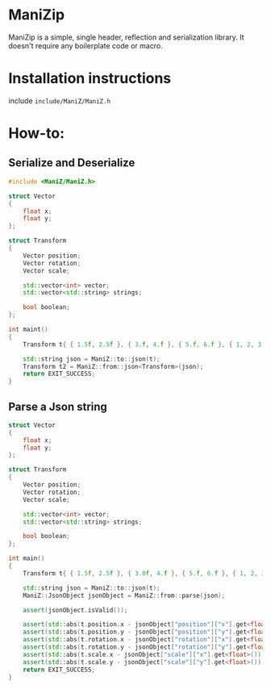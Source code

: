 # ManiZip
ManiZip is a simple, single header, reflection and serialization library. It doesn't require any boilerplate code or macro.

# Installation instructions
include `include/ManiZ/ManiZ.h`

# How-to:
## Serialize and Deserialize
```c++
#include <ManiZ/ManiZ.h>

struct Vector
{
    float x;
    float y;
};

struct Transform
{
    Vector position;
    Vector rotation;
    Vector scale;

    std::vector<int> vector;
    std::vector<std::string> strings;

    bool boolean;
};

int maint()
{
    Transform t{ { 1.5f, 2.5f }, { 3.f, 4.f }, { 5.f, 6.f }, { 1, 2, 3, 4 }, { "un", "deux", "trois", "quatre" }, true };

    std::string json = ManiZ::to::json(t);
    Transform t2 = ManiZ::from::json<Transform>(json);
    return EXIT_SUCCESS;
}
```
## Parse a Json string
```c++
struct Vector
{
    float x;
    float y;
};

struct Transform
{
    Vector position;
    Vector rotation;
    Vector scale;

    std::vector<int> vector;
    std::vector<std::string> strings;

    bool boolean;
};

int main()
{
    Transform t{ { 1.5f, 2.5f }, { 3.0f, 4.f }, { 5.f, 6.f }, { 1, 2, 3, 4 }, { "un", "deux", "trois", "quatre" }, true };

    std::string json = ManiZ::to::json(t);
    ManiZ::JsonObject jsonObject = ManiZ::from::parse(json);

    assert(jsonObject.isValid());

    assert(std::abs(t.position.x - jsonObject["position"]["x"].get<float>()) < FLT_EPSILON);
    assert(std::abs(t.position.y - jsonObject["position"]["y"].get<float>()) < FLT_EPSILON);
    assert(std::abs(t.rotation.x - jsonObject["rotation"]["x"].get<float>()) < FLT_EPSILON);
    assert(std::abs(t.rotation.y - jsonObject["rotation"]["y"].get<float>()) < FLT_EPSILON);
    assert(std::abs(t.scale.x - jsonObject["scale"]["x"].get<float>()) < FLT_EPSILON);
    assert(std::abs(t.scale.y - jsonObject["scale"]["y"].get<float>()) < FLT_EPSILON);
    return EXIT_SUCCESS;
}
```

